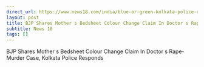 ```yaml
---
direct_url: https://www.news18.com/india/blue-or-green-kolkata-police-rubbishes-claims-about-bedsheet-colour-change-theory-in-doctors-rape-murder-case-9032525.html
layout: post
title: BJP Shares Mother s Bedsheet Colour Change Claim In Doctor s Rape-Murder Case, Kolkata Police Responds
subtitle: News 18
tags: []
---
```


BJP Shares Mother s Bedsheet Colour Change Claim In Doctor s Rape-Murder Case, Kolkata Police Responds
